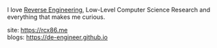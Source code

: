 I love [Reverse Engineering](https://github.com/HACKE-RC/awesome-reversing), Low-Level Computer Science Research and everything that makes me curious.        
    
site: https://rcx86.me    
blogs: https://de-engineer.github.io 
